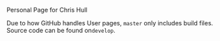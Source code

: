 Personal Page for Chris Hull

Due to how GitHub handles User pages, `master` only includes build files. Source code can be found on`develop`.
